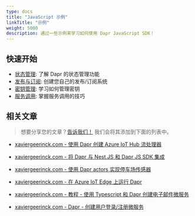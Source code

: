 ```yaml
---
type: docs
title: "JavaScript 示例"
linkTitle: "示例"
weight: 5000
description: 通过一些示例来学习如何使用 Dapr JavaScript SDK！
---
```


## 快速开始

- [状态管理](https://github.com/dapr/quickstarts/tree/master/state_management/javascript/sdk): 了解 Dapr 的状态管理功能
- [发布与订阅](https://github.com/dapr/quickstarts/tree/master/pub_sub/javascript/sdk): 创建您自己的发布/订阅系统
- [密钥管理](https://github.com/dapr/quickstarts/tree/master/secrets_management/javascript/sdk): 学习如何管理密钥
- [服务调用](https://github.com/dapr/quickstarts/tree/master/service_invocation/javascript/http): 掌握服务调用的技巧

## 相关文章

> 想要分享您的文章？[告诉我们！](https://github.com/dapr/js-sdk/discussions/categories/articles) 我们会将其添加到下面的列表中。

- [xaviergeerinck.com - 使用 Dapr 创建 Azure IoT Hub 流处理器](https://xaviergeerinck.com/2022/05/19/create-an-azure-iot-hub-stream-processor-with-dapr/)

- [xaviergeerinck.com - 将 Dapr 与 Nest.JS 和 Dapr JS SDK 集成](https://xaviergeerinck.com/2022/03/29/integrate-dapr-with-nest-js-and-the-dapr-js-sdk/)

- [xaviergeerinck.com - 使用 Dapr actors 实现停车场传感器](https://xaviergeerinck.com/2021/10/09/parking-garage-sensor-implementation-using-dapr-actors/)

- [xaviergeerinck.com - 在 Azure IoT Edge 上运行 Dapr](https://xaviergeerinck.com/2021/04/23/running-dapr-on-azure-iot-edge/)

- [xaviergeerinck.com - 教程 - 使用 Typescript 和 Dapr 创建电子邮件微服务](https://xaviergeerinck.com/2021/03/25/tutorial---creating-an-email-microservice-with-typescript-and-dapr/)

- [xaviergeerinck.com - Dapr - 创建用户登录/注册微服务](https://xaviergeerinck.com/2020/04/10/dapr---creating-a-user-login-register-microservice/)
